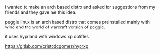 i wanted to make an arch based distro and asked for suggestions from my friends and they gave me this idea.


peggle linux is an arch based distro that comes preinstalled mainly with wine and the world of warcraft version of peggle.

it uses hyprland with windows xp dotifles

https://gitlab.com/cristodcgomez/hyprxp
